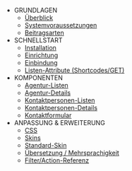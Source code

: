 * GRUNDLAGEN
  * [Überblick](/index)
  * [Systemvoraussetzungen](/systemvoraussetzungen)
  * [Beitragsarten](/beitragsarten)
* SCHNELLSTART
  * [Installation](/schnellstart/installation)
  * [Einrichtung](/schnellstart/einrichtung)
  * [Einbindung](/schnellstart/einbindung)
  * [Listen-Attribute (Shortcodes/GET)](/schnellstart/listen-attribute)
* KOMPONENTEN
  * [Agentur-Listen](/komponenten/agentur-listen)
  * [Agentur-Details](/komponenten/agentur-details)
  * [Kontaktpersonen-Listen](/komponenten/kontaktpersonen-listen)
  * [Kontaktpersonen-Details](/komponenten/kontaktpersonen-details)
  * [Kontaktformular](/komponenten/kontaktformular)
* ANPASSUNG & ERWEITERUNG
  * [CSS](/anpassung-erweiterung/css)
  * [Skins](/anpassung-erweiterung/skins)
  * [Standard-Skin](/anpassung-erweiterung/standard-skin)
  * [Übersetzung / Mehrsprachigkeit](/anpassung-erweiterung/uebersetzung-mehrsprachigkeit)
  * [Filter/Action-Referenz](/anpassung-erweiterung/filters-actions)
